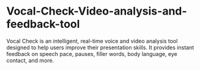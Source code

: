 # Vocal-Check-Video-analysis-and-feedback-tool
Vocal Check is an intelligent, real-time voice and video analysis tool designed to help users improve their presentation skills. It provides instant feedback on speech pace, pauses, filler words, body language, eye contact, and more.
